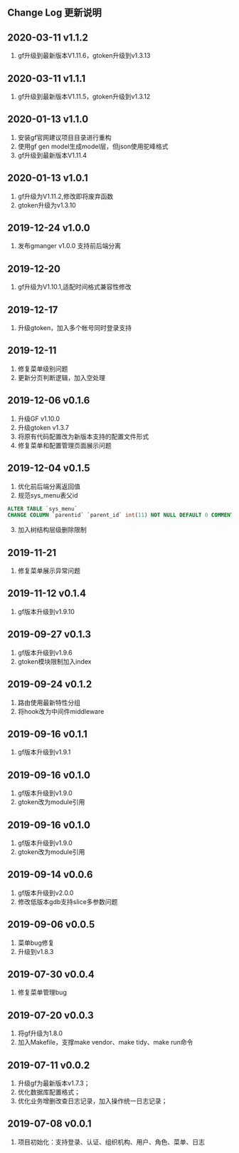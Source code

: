 Change Log 更新说明
------------------------------
## 2020-03-11 v1.1.2
1. gf升级到最新版本V1.11.6，gtoken升级到v1.3.13

## 2020-03-11 v1.1.1
1. gf升级到最新版本V1.11.5，gtoken升级到v1.3.12

## 2020-01-13 v1.1.0
1. 安装gf官网建议项目目录进行重构
2. 使用gf gen model生成model层，但json使用驼峰格式
3. gf升级到最新版本V1.11.4

## 2020-01-13 v1.0.1
1. gf升级为V1.11.2,修改即将废弃函数
2. gtoken升级为v1.3.10

## 2019-12-24 v1.0.0
1. 发布gmanger v1.0.0 支持前后端分离

## 2019-12-20
1. gf升级为V1.10.1,适配时间格式兼容性修改

## 2019-12-17
1. 升级gtoken，加入多个帐号同时登录支持

## 2019-12-11
1. 修复菜单级别问题
2. 更新分页判断逻辑，加入空处理

## 2019-12-06 v0.1.6
1. 升级GF v1.10.0
2. 升级gtoken v1.3.7
3. 将原有代码配置改为新版本支持的配置文件形式
4. 修复菜单和配置管理页面展示问题

## 2019-12-04 v0.1.5
1. 优化前后端分离返回值
2. 规范sys_menu表父id
```sql
ALTER TABLE `sys_menu` 
CHANGE COLUMN `parentid` `parent_id` int(11) NOT NULL DEFAULT 0 COMMENT '父id' AFTER `id`;
```
3. 加入树结构层级删除限制

## 2019-11-21
1. 修复菜单展示异常问题

## 2019-11-12 v0.1.4
1. gf版本升级到v1.9.10

## 2019-09-27 v0.1.3
1. gf版本升级到v1.9.6
2. gtoken模块限制加入index

## 2019-09-24 v0.1.2
1. 路由使用最新特性分组
2. 将hook改为中间件middleware

## 2019-09-16 v0.1.1
1. gf版本升级到v1.9.1

## 2019-09-16 v0.1.0
1. gf版本升级到v1.9.0
2. gtoken改为module引用

## 2019-09-16 v0.1.0
1. gf版本升级到v1.9.0
2. gtoken改为module引用

## 2019-09-14 v0.0.6
1. gf版本升级到v2.0.0
2. 修改低版本gdb支持slice多参数问题

## 2019-09-06 v0.0.5
1. 菜单bug修复
2. 升级到v1.8.3

## 2019-07-30 v0.0.4
1. 修复菜单管理bug

## 2019-07-20 v0.0.3
1. 将gf升级为1.8.0
2. 加入Makefile，支撑make vendor、make tidy、make run命令

## 2019-07-11 v0.0.2
1. 升级gf为最新版本v1.7.3；
2. 优化数据库配置格式；
3. 优化业务增删改查日志记录，加入操作统一日志记录；

## 2019-07-08 v0.0.1
1. 项目初始化：支持登录、认证、组织机构、用户、角色、菜单、日志
